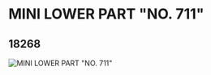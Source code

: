 # MINI LOWER PART "NO. 711"
## 18268
![MINI LOWER PART "NO. 711"](https://lc-www-live-s.legocdn.com/media/bricks/5/2/6080669.jpg)